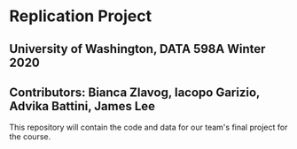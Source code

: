 # Replication Project
## University of Washington, DATA 598A Winter 2020
## Contributors: Bianca Zlavog, Iacopo Garizio, Advika Battini, James Lee

This repository will contain the code and data for our team's final project for the course.
